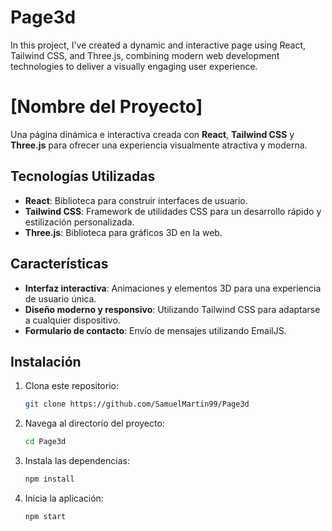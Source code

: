 # Page3d
In this project, I've created a dynamic and interactive page using React, Tailwind CSS, and Three.js, combining modern web development technologies to deliver a visually engaging user experience.


# [Nombre del Proyecto]

Una página dinámica e interactiva creada con **React**, **Tailwind CSS** y **Three.js** para ofrecer una experiencia visualmente atractiva y moderna.

## Tecnologías Utilizadas

- **React**: Biblioteca para construir interfaces de usuario.
- **Tailwind CSS**: Framework de utilidades CSS para un desarrollo rápido y estilización personalizada.
- **Three.js**: Biblioteca para gráficos 3D en la web.

## Características

- **Interfaz interactiva**: Animaciones y elementos 3D para una experiencia de usuario única.
- **Diseño moderno y responsivo**: Utilizando Tailwind CSS para adaptarse a cualquier dispositivo.
- **Formulario de contacto**: Envío de mensajes utilizando EmailJS.

## Instalación

1. Clona este repositorio:
    ```bash
    git clone https://github.com/SamuelMartin99/Page3d
    ```
2. Navega al directorio del proyecto:
    ```bash
    cd Page3d
    ```
3. Instala las dependencias:
    ```bash
    npm install
    ```
4. Inicia la aplicación:
    ```bash
    npm start
    ```

